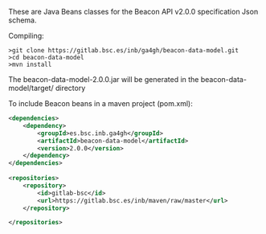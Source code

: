 These are Java Beans classes for the Beacon API v2.0.0 specification Json schema.

Compiling:
```shell
>git clone https://gitlab.bsc.es/inb/ga4gh/beacon-data-model.git
>cd beacon-data-model
>mvn install
```
The beacon-data-model-2.0.0.jar will be generated in the beacon-data-model/target/ directory

To include Beacon beans in a maven project (pom.xml):

```xml
<dependencies>
    <dependency>
        <groupId>es.bsc.inb.ga4gh</groupId>
        <artifactId>beacon-data-model</artifactId>
        <version>2.0.0</version>
    </dependency>
</dependencies>
     
<repositories>
    <repository>
        <id>gitlab-bsc</id>
        <url>https://gitlab.bsc.es/inb/maven/raw/master</url>
    </repository>

</repositories>
```
